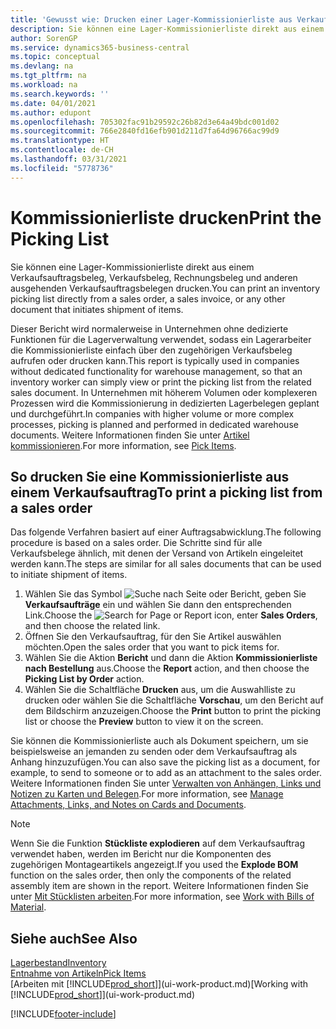 ```yaml
---
title: 'Gewusst wie: Drucken einer Lager-Kommissionierliste aus Verkaufsaufträgen'
description: Sie können eine Lager-Kommissionierliste direkt aus einem Verkaufsauftrag, Verkaufsbeleg, Rechnungsbeleg und anderen ausgehenden Verkaufsauftragsbelegen drucken.
author: SorenGP
ms.service: dynamics365-business-central
ms.topic: conceptual
ms.devlang: na
ms.tgt_pltfrm: na
ms.workload: na
ms.search.keywords: ''
ms.date: 04/01/2021
ms.author: edupont
ms.openlocfilehash: 705302fac91b29592c26b82d3e64a49bdc001d02
ms.sourcegitcommit: 766e2840fd16efb901d211d7fa64d96766ac99d9
ms.translationtype: HT
ms.contentlocale: de-CH
ms.lasthandoff: 03/31/2021
ms.locfileid: "5778736"
---
```

# <a name="print-the-picking-list"></a><span data-ttu-id="e8a51-103">Kommissionierliste drucken</span><span class="sxs-lookup"><span data-stu-id="e8a51-103">Print the Picking List</span></span>
<span data-ttu-id="e8a51-104">Sie können eine Lager-Kommissionierliste direkt aus einem Verkaufsauftragsbeleg, Verkaufsbeleg, Rechnungsbeleg und anderen ausgehenden Verkaufsauftragsbelegen drucken.</span><span class="sxs-lookup"><span data-stu-id="e8a51-104">You can print an inventory picking list directly from a sales order, a sales invoice, or any other document that initiates shipment of items.</span></span>

<span data-ttu-id="e8a51-105">Dieser Bericht wird normalerweise in Unternehmen ohne dedizierte Funktionen für die Lagerverwaltung verwendet, sodass ein Lagerarbeiter die Kommissionierliste einfach über den zugehörigen Verkaufsbeleg aufrufen oder drucken kann.</span><span class="sxs-lookup"><span data-stu-id="e8a51-105">This report is typically used in companies without dedicated functionality for warehouse management, so that an inventory worker can simply view or print the picking list from the related sales document.</span></span> <span data-ttu-id="e8a51-106">In Unternehmen mit höherem Volumen oder komplexeren Prozessen wird die Kommissionierung in dedizierten Lagerbelegen geplant und durchgeführt.</span><span class="sxs-lookup"><span data-stu-id="e8a51-106">In companies with higher volume or more complex processes, picking is planned and performed in dedicated warehouse documents.</span></span> <span data-ttu-id="e8a51-107">Weitere Informationen finden Sie unter [Artikel kommissionieren](warehouse-pick-items.md).</span><span class="sxs-lookup"><span data-stu-id="e8a51-107">For more information, see [Pick Items](warehouse-pick-items.md).</span></span>

## <a name="to-print-a-picking-list-from-a-sales-order"></a><span data-ttu-id="e8a51-108">So drucken Sie eine Kommissionierliste aus einem Verkaufsauftrag</span><span class="sxs-lookup"><span data-stu-id="e8a51-108">To print a picking list from a sales order</span></span>  
<span data-ttu-id="e8a51-109">Das folgende Verfahren basiert auf einer Auftragsabwicklung.</span><span class="sxs-lookup"><span data-stu-id="e8a51-109">The following procedure is based on a sales order.</span></span> <span data-ttu-id="e8a51-110">Die Schritte sind für alle Verkaufsbelege ähnlich, mit denen der Versand von Artikeln eingeleitet werden kann.</span><span class="sxs-lookup"><span data-stu-id="e8a51-110">The steps are similar for all sales documents that can be used to initiate shipment of items.</span></span>

1. <span data-ttu-id="e8a51-111">Wählen Sie das Symbol ![Suche nach Seite oder Bericht](media/ui-search/search_small.png "Symbol 'Nach Seite oder Bericht suchen'"), geben Sie **Verkaufsaufträge** ein und wählen Sie dann den entsprechenden Link.</span><span class="sxs-lookup"><span data-stu-id="e8a51-111">Choose the ![Search for Page or Report](media/ui-search/search_small.png "Search for Page or Report icon") icon, enter **Sales Orders**, and then choose the related link.</span></span>  
2. <span data-ttu-id="e8a51-112">Öffnen Sie den Verkaufsauftrag, für den Sie Artikel auswählen möchten.</span><span class="sxs-lookup"><span data-stu-id="e8a51-112">Open the sales order that you want to pick items for.</span></span>  
3. <span data-ttu-id="e8a51-113">Wählen Sie die Aktion **Bericht** und dann die Aktion **Kommissionierliste nach Bestellung** aus.</span><span class="sxs-lookup"><span data-stu-id="e8a51-113">Choose the **Report** action, and then choose the **Picking List by Order** action.</span></span>  
4. <span data-ttu-id="e8a51-114">Wählen Sie die Schaltfläche **Drucken** aus, um die Auswahlliste zu drucken oder wählen Sie die Schaltfläche **Vorschau**, um den Bericht auf dem Bildschirm anzuzeigen.</span><span class="sxs-lookup"><span data-stu-id="e8a51-114">Choose the **Print** button to print the picking list or choose the **Preview** button to view it on the screen.</span></span>

<span data-ttu-id="e8a51-115">Sie können die Kommissionierliste auch als Dokument speichern, um sie beispielsweise an jemanden zu senden oder dem Verkaufsauftrag als Anhang hinzuzufügen.</span><span class="sxs-lookup"><span data-stu-id="e8a51-115">You can also save the picking list as a document, for example, to send to someone or to add as an attachment to the sales order.</span></span> <span data-ttu-id="e8a51-116">Weitere Informationen finden Sie unter [Verwalten von Anhängen, Links und Notizen zu Karten und Belegen](ui-how-add-link-to-record.md).</span><span class="sxs-lookup"><span data-stu-id="e8a51-116">For more information, see [Manage Attachments, Links, and Notes on Cards and Documents](ui-how-add-link-to-record.md).</span></span>

> [!NOTE]
> <span data-ttu-id="e8a51-117">Wenn Sie die Funktion **Stückliste explodieren** auf dem Verkaufsauftrag verwendet haben, werden im Bericht nur die Komponenten des zugehörigen Montageartikels angezeigt.</span><span class="sxs-lookup"><span data-stu-id="e8a51-117">If you used the **Explode BOM** function on the sales order, then only the components of the related assembly item are shown in the report.</span></span> <span data-ttu-id="e8a51-118">Weitere Informationen finden Sie unter [Mit Stücklisten arbeiten](inventory-how-work-BOMs.md).</span><span class="sxs-lookup"><span data-stu-id="e8a51-118">For more information, see [Work with Bills of Material](inventory-how-work-BOMs.md).</span></span>

## <a name="see-also"></a><span data-ttu-id="e8a51-119">Siehe auch</span><span class="sxs-lookup"><span data-stu-id="e8a51-119">See Also</span></span>  
[<span data-ttu-id="e8a51-120">Lagerbestand</span><span class="sxs-lookup"><span data-stu-id="e8a51-120">Inventory</span></span>](inventory-manage-inventory.md)  
[<span data-ttu-id="e8a51-121">Entnahme von Artikeln</span><span class="sxs-lookup"><span data-stu-id="e8a51-121">Pick Items</span></span>](warehouse-pick-items.md)  
<span data-ttu-id="e8a51-122">[Arbeiten mit [!INCLUDE[prod_short](includes/prod_short.md)]](ui-work-product.md)</span><span class="sxs-lookup"><span data-stu-id="e8a51-122">[Working with [!INCLUDE[prod_short](includes/prod_short.md)]](ui-work-product.md)</span></span>   


[!INCLUDE[footer-include](includes/footer-banner.md)]
